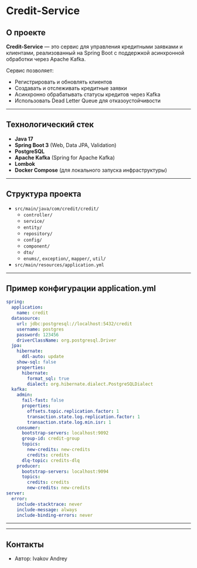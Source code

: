 # Credit-Service

## О проекте

**Credit-Service** — это сервис для управления кредитными заявками и клиентами, реализованный на Spring Boot с поддержкой асинхронной обработки через Apache Kafka.

Сервис позволяет:
- Регистрировать и обновлять клиентов
- Создавать и отслеживать кредитные заявки
- Асинхронно обрабатывать статусы кредитов через Kafka
- Использовать Dead Letter Queue для отказоустойчивости

---

## Технологический стек
- **Java 17**
- **Spring Boot 3** (Web, Data JPA, Validation)
- **PostgreSQL**
- **Apache Kafka** (Spring for Apache Kafka)
- **Lombok**
- **Docker Compose** (для локального запуска инфраструктуры)
---

## Структура проекта

- `src/main/java/com/credit/credit/`
  - `controller/` 
  - `service/` 
  - `entity/` 
  - `repository/` 
  - `config/` 
  - `component/`
  - `dto/` 
  - `enums/`, `exception/`, `mapper/`, `util/`
- `src/main/resources/application.yml` 

---

## Пример конфигурации application.yml

```yaml
spring:
  application:
    name: credit
  datasource:
    url: jdbc:postgresql://localhost:5432/credit
    username: postgres
    password: 123456
    driverClassName: org.postgresql.Driver
  jpa:
    hibernate:
      ddl-auto: update
    show-sql: false
    properties:
      hibernate:
        format_sql: true
        dialect: org.hibernate.dialect.PostgreSQLDialect
  kafka:
    admin:
      fail-fast: false
      properties:
        offsets.topic.replication.factor: 1
        transaction.state.log.replication.factor: 1
        transaction.state.log.min.isr: 1
    consumer:
      bootstrap-servers: localhost:9092
      group-id: credit-group
      topics:
        new-credits: new-credits
        credits: credits
      dlq-topic: credits-dlq
    producer:
      bootstrap-servers: localhost:9094
      topics:
        credits: credits
        new-credits: new-credits
server:
  error:
    include-stacktrace: never
    include-message: always
    include-binding-errors: never
```

---

---

## Контакты

- Автор: Ivakov Andrey
